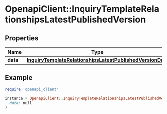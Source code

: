 # OpenapiClient::InquiryTemplateRelationshipsLatestPublishedVersion

## Properties

| Name | Type | Description | Notes |
| ---- | ---- | ----------- | ----- |
| **data** | [**InquiryTemplateRelationshipsLatestPublishedVersionData**](InquiryTemplateRelationshipsLatestPublishedVersionData.md) |  | [optional] |

## Example

```ruby
require 'openapi_client'

instance = OpenapiClient::InquiryTemplateRelationshipsLatestPublishedVersion.new(
  data: null
)
```

